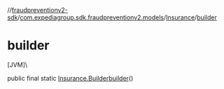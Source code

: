 //[fraudpreventionv2-sdk](../../../index.md)/[com.expediagroup.sdk.fraudpreventionv2.models](../index.md)/[Insurance](index.md)/[builder](builder.md)

# builder

[JVM]\

public final static [Insurance.Builder](-builder/index.md)[builder](builder.md)()
